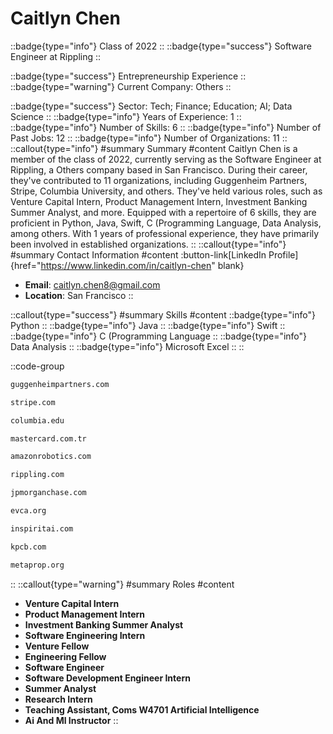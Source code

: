# Caitlyn Chen
::badge{type="info"}
Class of 2022
::
::badge{type="success"}
Software Engineer at Rippling
::

::badge{type="success"}
Entrepreneurship Experience
::
::badge{type="warning"}
Current Company: Others
::

::badge{type="success"}
Sector: Tech; Finance; Education; AI; Data Science
::
::badge{type="info"}
Years of Experience: 1
::
::badge{type="info"}
Number of Skills: 6
::
::badge{type="info"}
Number of Past Jobs: 12
::
::badge{type="info"}
Number of Organizations: 11
::
::callout{type="info"}
#summary
Summary
#content
Caitlyn Chen is a member of the class of 2022, currently serving as the Software Engineer at Rippling, a Others company based in San Francisco. During their career, they've contributed to 11 organizations, including Guggenheim Partners, Stripe, Columbia University, and others. They've held various roles, such as Venture Capital Intern, Product Management Intern, Investment Banking Summer Analyst, and more. Equipped with a repertoire of 6 skills, they are proficient in Python, Java, Swift, C (Programming Language, Data Analysis, among others.  With 1 years of professional experience, they have primarily been involved in established organizations.
::
::callout{type="info"}
#summary
Contact Information
#content
:button-link[LinkedIn Profile]{href="https://www.linkedin.com/in/caitlyn-chen" blank}
- **Email**: caitlyn.chen8@gmail.com
- **Location**: San Francisco
::

::callout{type="success"}
#summary
Skills
#content
::badge{type="info"}
Python
::
::badge{type="info"}
Java
::
::badge{type="info"}
Swift
::
::badge{type="info"}
C (Programming Language
::
::badge{type="info"}
Data Analysis
::
::badge{type="info"}
Microsoft Excel
::
::

::code-group
```bash [Guggenheim Partners]
guggenheimpartners.com
```
```bash [Stripe]
stripe.com
```
```bash [Columbia University]
columbia.edu
```
```bash [Mastercard Türkiye]
mastercard.com.tr
```
```bash [Amazon Robotics]
amazonrobotics.com
```
```bash [Rippling]
rippling.com
```
```bash [JPMorgan Chase & Co.]
jpmorganchase.com
```
```bash [EVCA]
evca.org
```
```bash [Inspirit AI]
inspiritai.com
```
```bash [Kleiner Perkins Caufield & Byers]
kpcb.com
```
```bash [Metaprop Nyc]
metaprop.org
```
::
::callout{type="warning"}
#summary
Roles
#content
- **Venture Capital Intern**
- **Product Management Intern**
- **Investment Banking Summer Analyst**
- **Software Engineering Intern**
- **Venture Fellow**
- **Engineering Fellow**
- **Software Engineer**
- **Software Development Engineer Intern**
- **Summer Analyst**
- **Research Intern**
- **Teaching Assistant, Coms W4701 Artificial Intelligence**
- **Ai And Ml Instructor**
::

